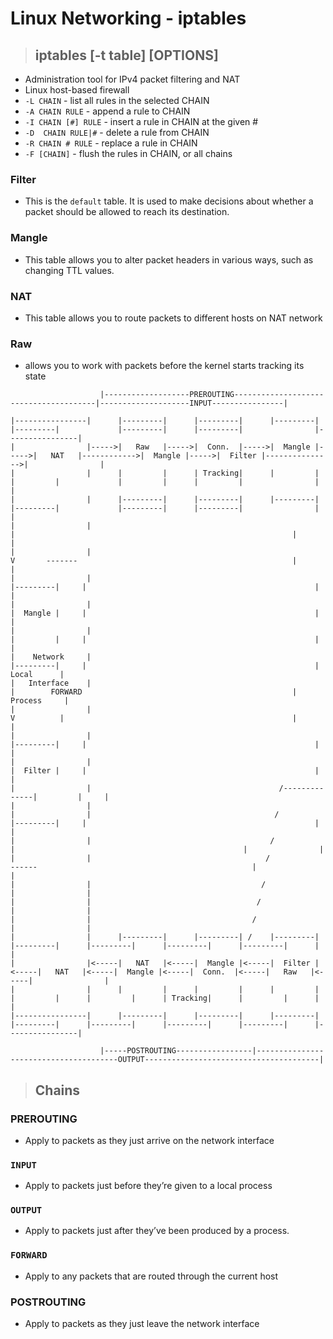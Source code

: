 # Linux Networking - iptables

> ## **iptables [-t table] [OPTIONS]**
- Administration tool for IPv4 packet filtering and NAT
- Linux host-based firewall
- `-L CHAIN` - list all rules in the selected CHAIN
- `-A CHAIN RULE` - append a rule to CHAIN
- `-I CHAIN [#] RULE` - insert a rule in CHAIN at the given #
- `-D  CHAIN RULE|#` - delete a rule from CHAIN
- `-R CHAIN # RULE` - replace a rule in CHAIN 
- `-F [CHAIN]` - flush the rules in CHAIN, or all chains

### **Filter**
- This is the `default` table. It is used to make decisions about whether a packet should be allowed to reach its destination.
### **Mangle**
- This table allows you to alter packet headers in various ways, such as changing TTL values.
### **NAT**
- This table allows you to route packets to different hosts on NAT network
### **Raw**
- allows you to work with packets before the kernel starts tracking its state


```text
                    |-------------------PREROUTING---------------------------------------|--------------------INPUT----------------|
                                       
|----------------|      |---------|      |---------|      |---------|      |---------|             |---------|      |---------|                |----------------|
|                |----->|   Raw   |----->|  Conn.  |----->|  Mangle |----->|   NAT   |------------>|  Mangle |----->|  Filter |--------------->|                |
|                |      |         |      | Tracking|      |         |      |         |             |         |      |         |                |                |
|                |      |---------|      |---------|      |---------|      |---------|             |---------|      |---------|                |                |
|                |                                                              |                                                              |                |
|                |                                                              V       -------                                                |                |
|                |                                                         |---------|     |                                                   |                |
|                |                                                         |  Mangle |     |                                                   |                |
|                |                                                         |         |     |                                                   |                |
|    Network     |                                                         |---------|     |                                                   |     Local      |
|   Interface    |                                                              |        FORWARD                                               |    Process     |
|                |                                                              V          |                                                   |                |
|                |                                                         |---------|     |                                                   |                |
|                |                                                         |  Filter |     |                                                   |                | 
|                |                                          /--------------|         |     |                                                   |                |
|                |                                         /               |---------|     |                                                   |                |
|                |                                        /                                |                                                   |                |
|                |                                       /                               ------                                                |                |
|                |                                      /                                                                                      |                |
|                |                                     /                                                                                       |                |
|                |                                    /                                                                                        |                |
|                |      |---------|      |---------| /    |---------|      |---------|      |---------|      |---------|      |---------|      |                |
|                |<-----|   NAT   |<-----|  Mangle |<-----|  Filter |<-----|   NAT   |<-----|  Mangle |<-----|  Conn.  |<-----|   Raw   |<-----|                |
|                |      |         |      |         |      |         |      |         |      |         |      | Tracking|      |         |      |                |
|----------------|      |---------|      |---------|      |---------|      |---------|      |---------|      |---------|      |---------|      |----------------|
     
                    |-----POSTROUTING-----------------|---------------------------------------OUTPUT---------------------------------------|     
```
> ## **Chains**

### **PREROUTING**
- Apply to packets as they just arrive on the network interface	

### **`INPUT`**
- Apply to packets just before they’re given to a local process

### **`OUTPUT`**
- Apply to packets just after they’ve been produced by a process. 

### **`FORWARD`**
- Apply to any packets that are routed through the current host

### **POSTROUTING**
- Apply to packets as they just leave the network interface

